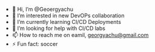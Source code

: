 <!---
Geoergyachu/Geoergyachu is a ✨ special ✨ repository because its `README.md` (this file) appears on your GitHub profile.
You can click the Preview link to take a look at your changes.
--->
- 👋 Hi, I’m @Geoergyachu
- 👀 I’m interested in new DevOPs collaboration
- 🌱 I’m currently learning CI/CD Deployments
- 💞️ I’m looking for help with CI/CD labs
- 📫 How to reach me on eamil, georgyachu@gmail.com
- ⚡ Fun fact: soccer




